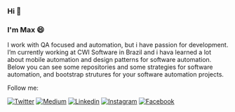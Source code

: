 ### Hi 👋  
### I'm Max 😄

<!--
**maximilianoalves/maximilianoalves** is a ✨ _special_ ✨ repository because its `README.md` (this file) appears on your GitHub profile.
-->
I work with QA focused and automation, but i have passion for development. 
I’m currently working at CWI Software in Brazil and i hava learned a lot about mobile automation and design patterns for software automation.
Below you can see some repositories and some strategies for software automation, and bootstrap strutures for your software automation projects.

Follow me:

[![Twitter](https://badgen.net/badge/Twitter/%40max_dacruz?icon=twitter)](https://twitter.com/max_dacruz)
[![Medium](https://badgen.net/badge/Medium/%40maximilianoalves?icon=medium)](https://medium.com/@maximilianoalves)
[![Linkedin](https://badgen.net/badge/Linkedin/maximilianodacruz?icon=linkedin)](https://www.linkedin.com/in/maximilianodacruz/)
[![Instagram](https://badgen.net/badge/Instagram/max_dacruz?icon=instagram)](https://www.instagram.com/max_dacruz/)
[![Facebook](https://badgen.net/badge/Facebook/maximilianoalvesdacruz?icon=facebook)](https://www.facebook.com/maximilianoalvesdacruz)
